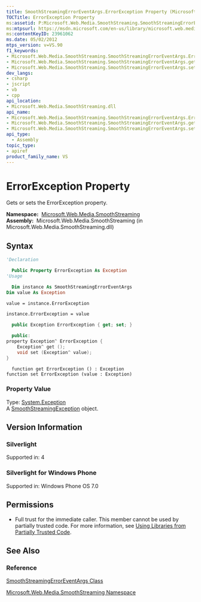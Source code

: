 ```yaml
---
title: SmoothStreamingErrorEventArgs.ErrorException Property (Microsoft.Web.Media.SmoothStreaming)
TOCTitle: ErrorException Property
ms:assetid: P:Microsoft.Web.Media.SmoothStreaming.SmoothStreamingErrorEventArgs.ErrorException
ms:mtpsurl: https://msdn.microsoft.com/en-us/library/microsoft.web.media.smoothstreaming.smoothstreamingerroreventargs.errorexception(v=VS.90)
ms:contentKeyID: 23961062
ms.date: 05/02/2012
mtps_version: v=VS.90
f1_keywords:
- Microsoft.Web.Media.SmoothStreaming.SmoothStreamingErrorEventArgs.ErrorException
- Microsoft.Web.Media.SmoothStreaming.SmoothStreamingErrorEventArgs.get_ErrorException
- Microsoft.Web.Media.SmoothStreaming.SmoothStreamingErrorEventArgs.set_ErrorException
dev_langs:
- csharp
- jscript
- vb
- cpp
api_location:
- Microsoft.Web.Media.SmoothStreaming.dll
api_name:
- Microsoft.Web.Media.SmoothStreaming.SmoothStreamingErrorEventArgs.ErrorException
- Microsoft.Web.Media.SmoothStreaming.SmoothStreamingErrorEventArgs.get_ErrorException
- Microsoft.Web.Media.SmoothStreaming.SmoothStreamingErrorEventArgs.set_ErrorException
api_type:
  - Assembly
topic_type:
- apiref
product_family_name: VS
---
```


# ErrorException Property

Gets or sets the ErrorException property.

**Namespace:**  [Microsoft.Web.Media.SmoothStreaming](microsoft-web-media-smoothstreaming-namespace_1.md)  
**Assembly:**  Microsoft.Web.Media.SmoothStreaming (in Microsoft.Web.Media.SmoothStreaming.dll)

## Syntax

```vb
'Declaration

  Public Property ErrorException As Exception
'Usage

  Dim instance As SmoothStreamingErrorEventArgs
Dim value As Exception

value = instance.ErrorException

instance.ErrorException = value
```

```csharp
  public Exception ErrorException { get; set; }
```

```cpp
  public:
property Exception^ ErrorException {
    Exception^ get ();
    void set (Exception^ value);
}
```

```jscript
  function get ErrorException () : Exception
function set ErrorException (value : Exception)
```

### Property Value

Type: [System.Exception](https://msdn.microsoft.com/library/c18k6c59)  
A [SmoothStreamingException](smoothstreamingexception-class-microsoft-web-media-smoothstreaming_1.md) object.  

## Version Information

### Silverlight

Supported in: 4  

### Silverlight for Windows Phone

Supported in: Windows Phone OS 7.0  

## Permissions

  - Full trust for the immediate caller. This member cannot be used by partially trusted code. For more information, see [Using Libraries from Partially Trusted Code](https://msdn.microsoft.com/library/8skskf63).

## See Also

### Reference

[SmoothStreamingErrorEventArgs Class](smoothstreamingerroreventargs-class-microsoft-web-media-smoothstreaming_1.md)

[Microsoft.Web.Media.SmoothStreaming Namespace](microsoft-web-media-smoothstreaming-namespace_1.md)

